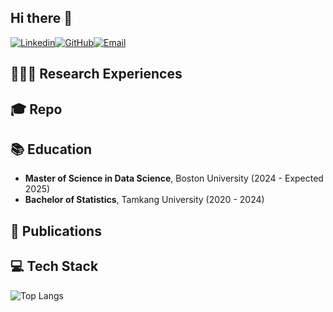 ## Hi there 👋


[![Linkedin](https://img.shields.io/badge/-LinkedIn-blue?style=flat-square&logo=linkedin&logoColor=white&link=https://www.linkedin.com/in/caslow/)](https://www.linkedin.com/in/caslow/)[![GitHub](https://img.shields.io/badge/-GitHub-333333?style=flat-square&logo=github&logoColor=white&link=https://github.com/CaslowChien)](https://github.com/CaslowChien)[![Email](https://img.shields.io/badge/Gmail-D14836?style=flat-square&logo=gmail&logoColor=white&link=mailto:caslowchien@gmail.com)](mailto:caslowchien@gmail.com)

## 👨🏻‍🔬 Research Experiences

## 🎓 Repo

## 📚 Education
- **Master of Science in Data Science**, Boston University (2024 - Expected 2025)<br>
- **Bachelor of Statistics**, Tamkang University (2020 - 2024)

## 📝 Publications

## 💻 Tech Stack

![Top Langs](https://github-readme-stats.vercel.app/api/top-langs/?username=chenyu020816&layout=compact&langs_count=8)

